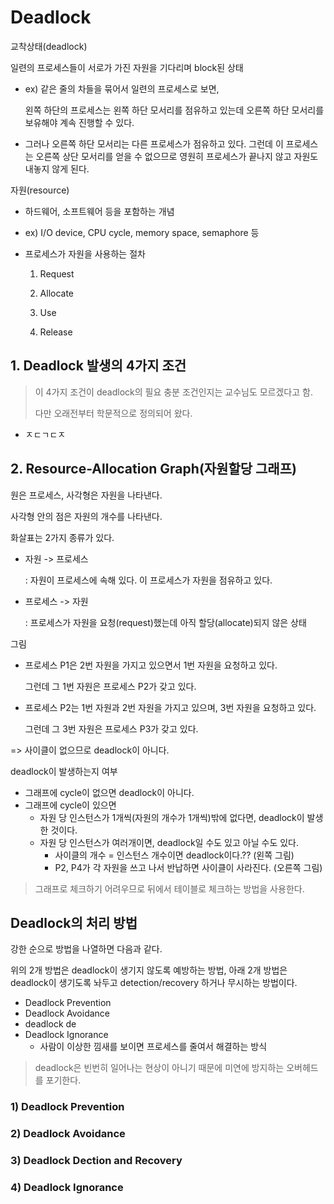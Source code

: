# Deadlock

교착상태(deadlock)

일련의 프로세스들이 서로가 가진 자원을 기다리며 block된 상태

- ex) 같은 줄의 차들을 묶어서 일련의 프로세스로 보면,

  왼쪽 하단의 프로세스는 왼쪽 하단 모서리를 점유하고 있는데 오른쪽 하단 모서리를 보유해야 계속 진행할 수 있다.

- 그러나 오른쪽 하단 모서리는 다른 프로세스가 점유하고 있다. 그런데 이 프로세스는 오른쪽 상단 모서리를 얻을 수 없으므로 영원히 프로세스가 끝나지 않고 자원도 내놓지 않게 된다.

자원(resource)

- 하드웨어, 소프트웨어 등을 포함하는 개념

- ex) I/O device, CPU cycle, memory space, semaphore 등

- 프로세스가 자원을 사용하는 절차

  1. Request

  2. Allocate

  3. Use

  4. Release

## 1. Deadlock 발생의 4가지 조건

> 이 4가지 조건이 deadlock의 필요 충분 조건인지는 교수님도 모르겠다고 함.
>
> 다만 오래전부터 학문적으로 정의되어 왔다.

- ㅈㄷㄱㄷㅈ



## 2. Resource-Allocation Graph(자원할당 그래프)

원은 프로세스, 사각형은 자원을 나타낸다.

사각형 안의 점은 자원의 개수를 나타낸다.

화살표는 2가지 종류가 있다.

- 자원 -> 프로세스

  : 자원이 프로세스에 속해 있다. 이 프로세스가 자원을 점유하고 있다.

- 프로세스 -> 자원

  : 프로세스가 자원을 요청(request)했는데 아직 할당(allocate)되지 않은 상태

그림

- 프로세스 P1은 2번 자원을 가지고 있으면서 1번 자원을 요청하고 있다.

  그런데 그 1번 자원은 프로세스 P2가 갖고 있다.

- 프로세스 P2는 1번 자원과 2번 자원을 가지고 있으며, 3번 자원을 요청하고 있다.

  그런데 그 3번 자원은 프로세스 P3가 갖고 있다.

=> 사이클이 없으므로 deadlock이 아니다.

deadlock이 발생하는지 여부

- 그래프에 cycle이 없으면 deadlock이 아니다.
- 그래프에 cycle이 있으면
  - 자원 당 인스턴스가 1개씩(자원의 개수가 1개씩)밖에 없다면, deadlock이 발생한 것이다.
  - 자원 당 인스턴스가 여러개이면, deadlock일 수도 있고 아닐 수도 있다.
    - 사이클의 개수 = 인스턴스 개수이면 deadlock이다.?? (왼쪽 그림)
    - P2, P4가 각 자원을 쓰고 나서 반납하면 사이클이 사라진다. (오른쪽 그림)

> 그래프로 체크하기 어려우므로 뒤에서 테이블로 체크하는 방법을 사용한다.

## Deadlock의 처리 방법

강한 순으로 방법을 나열하면 다음과 같다.

위의 2개 방법은 deadlock이 생기지 않도록 예방하는 방법, 아래 2개 방법은 deadlock이 생기도록 놔두고 detection/recovery 하거나 무시하는 방법이다.

- Deadlock Prevention
- Deadlock Avoidance
- deadlock de
- Deadlock Ignorance
  - 사람이 이상한 낌새를 보이면 프로세스를 줄여서 해결하는 방식

> deadlock은 빈번히 일어나는 현상이 아니기 때문에 미연에 방지하는 오버헤드를 포기한다.

### 1) Deadlock Prevention

### 2) Deadlock Avoidance

### 3) Deadlock Dection and Recovery

### 4) Deadlock Ignorance

